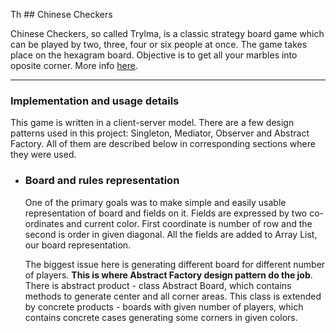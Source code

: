 Th ## Chinese Checkers

Chinese Checkers, so called Trylma, is a classic strategy board game which can be played by two, three, four or six people at once. The game takes place on the hexagram board. Objective is to get all your marbles into oposite corner. More info [here](https://en.wikipedia.org/wiki/Chinese_checkers).

<hr>

### Implementation and usage details

This game is written in a client-server model. There are a few design patterns used in this project: Singleton, Mediator, Observer and Abstract Factory. All of them are described below in corresponding sections where they were used.



  * ### Board and rules representation
    One of the primary goals was to make simple and easily usable representation of board and fields on it. Fields are expressed by two co-ordinates and current color. First coordinate is number of row and the second is order in given diagonal. All the fields are added to Array List, our board representation. 
    
    The biggest issue here is generating different board for different number of players. **This is where Abstract Factory design pattern do the job**. There is abstract product - class Abstract Board, which contains methods to generate center and all corner areas. This class is extended by concrete products - boards with given number of players, which contains concrete cases generating some corners in given colors.
   
